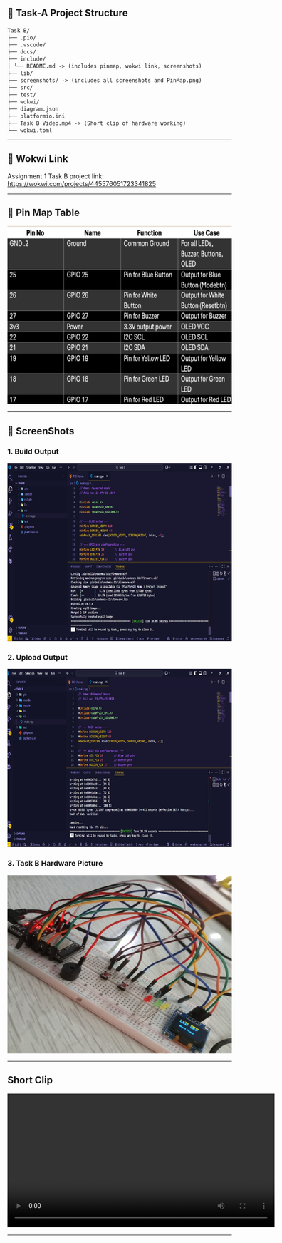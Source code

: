 ## 📂 Task-A Project Structure
```
Task B/
├── .pio/ 
├── .vscode/ 
├── docs/ 
├── include/ 
│ └── README.md -> (includes pinmap, wokwi link, screenshots)
├── lib/ 
├── screenshots/ -> (includes all screenshots and PinMap.png)
├── src/ 
├── test/ 
├── wokwi/ 
├── diagram.json 
├── platformio.ini 
├── Task B Video.mp4 -> (Short clip of hardware working)
└── wokwi.toml
```
--- 

## 🔗 Wokwi Link
<div>
    <p>Assignment 1 Task B project link: 
        <a target="_blank" href="https://wokwi.com/projects/445576051723341825"> https://wokwi.com/projects/445576051723341825
        </a>
    </p>
</div>

--- 

## 📍 Pin Map Table
<div>
    <img src="../screenshots/PinMap.png.jpg" alt="PinMap" width="650px" height="400px">
</div>

--- 

## 📸 ScreenShots
<div>
    <h3>1. Build Output</h3>
    <img src="../screenshots/Task B Build.jpg" alt="Build Output" width="650px" height="400px">
    <h3>2. Upload Output</h3>
    <img src="../screenshots/Task B Upload.jpg" alt="Upload Output" width="650px" height="400px">
    <h3>3. Task B Hardware Picture</h3>
    <img src="../screenshots/Task B Hardware.jpg" alt="Mode 1 Picture" width="650px" height="400px">
    
</div>

---

## Short Clip
<div>
    <video width="600" controls>
    <source src="../Task B Video.mp4" type="video/mp4" alt="Short Clip" width="650px" height="400px">
    Your browser does not support the video tag.
    </video>
</div>
 
 ---